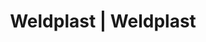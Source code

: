 ---
Link: "file:/Users/vinayakpatel/Downloads/www.weldplast.cz/eshop_products_compare/add/eshop-products-variant407"
product_name: "null"
product_id: "null"
title: "Weldplast | Weldplast"
product_desc: ""
product_specs: ""
product_downloads: ""
href: ""
accessories: ""
similar_products: ""
---